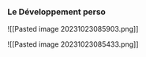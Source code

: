 ### Le Développement perso
![[Pasted image 20231023085903.png]]

![[Pasted image 20231023085433.png]]

